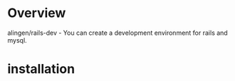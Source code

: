 # Overview
alingen/rails-dev - You can create a development environment for rails and mysql.



# installation

